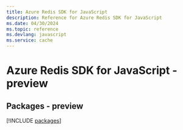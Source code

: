 ```yaml
---
title: Azure Redis SDK for JavaScript
description: Reference for Azure Redis SDK for JavaScript
ms.date: 04/30/2024
ms.topic: reference
ms.devlang: javascript
ms.service: cache
---
```

# Azure Redis SDK for JavaScript - preview
## Packages - preview
[!INCLUDE [packages](redis-index.md)]